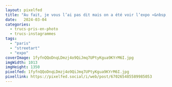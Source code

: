 ```yaml
---
layout: pixelfed
title: "Au fait, je vous l’ai pas dit mais on a été voir l’expo «&nbsp;Seth se la joue&nbsp;» au Musée en herbe, et c’était très TRÈS bien 👍"
date:   2024-03-04
categories: 
  - trucs-pris-en-photo
  - trucs-instagrammes
tags: 
  - "paris"
  - "streetart"
  - "expo"
coverImage: 1fyfnQQoDnqLDmzj4o9QiJmq7UPtyKgua9KYrM6I.jpg
imgWidth: 1013
imgHeight: 1350
pixelfed: 1fyfnQQoDnqLDmzj4o9QiJmq7UPtyKgua9KYrM6I.jpg
pixellink: https://pixelfed.social/i/web/post/670265485589985053
---
```

